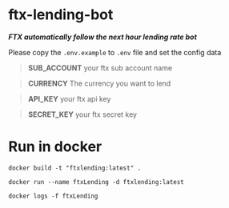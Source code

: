 # ftx-lending-bot
***FTX automatically follow the next hour lending rate bot***

Please copy the `.env.example` to `.env` file and set the config data 

> **SUB_ACCOUNT** your ftx sub account name

> **CURRENCY** The currency you want to lend

> **API_KEY** your ftx api key

> **SECRET_KEY** your ftx secret key

# Run in docker

```
docker build -t "ftxlending:latest" .

docker run --name ftxLending -d ftxlending:latest

docker logs -f ftxLending
```
